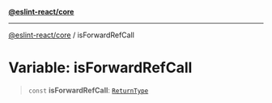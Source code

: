 [**@eslint-react/core**](../README.md)

***

[@eslint-react/core](../README.md) / isForwardRefCall

# Variable: isForwardRefCall

> `const` **isForwardRefCall**: [`ReturnType`](../@eslint-react/namespaces/isReactAPI/type-aliases/ReturnType.md)
